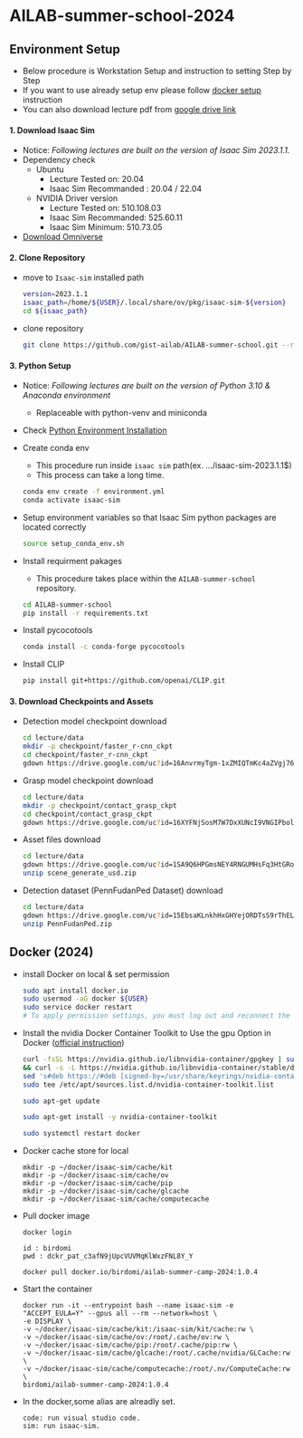 # AILAB-summer-school-2024

## Environment Setup

 - Below procedure is Workstation Setup and instruction to setting Step by Step
 - If you want to use already setup env please follow [docker setup](#docker-2024) instruction
 - You can also download lecture pdf from [google drive link](https://drive.google.com/drive/folders/17rM0fWycKE9easTIgLrJuCZbneGhi1_h?usp=drive_link)

#### 1. Download Isaac Sim
 - Notice: *Following lectures are built on the version of Isaac Sim 2023.1.1.*
 - Dependency check
    - Ubuntu
      - Lecture Tested on: 20.04
      - Isaac Sim Recommanded : 20.04 / 22.04
    - NVIDIA Driver version
      - Lecture Tested on: 510.108.03
      - Isaac Sim Recommanded: 525.60.11
      - Isaac Sim Minimum: 510.73.05
 - [Download Omniverse](https://developer.nvidia.com/isaac-sim)
 

#### 2. Clone Repository
- move to `Isaac-sim` installed path

   ```Bash
   version=2023.1.1
   isaac_path=/home/${USER}/.local/share/ov/pkg/isaac-sim-${version}
   cd ${isaac_path}
   ```

- clone repository
  
   ```Bash
   git clone https://github.com/gist-ailab/AILAB-summer-school.git --recurse-submodules --remote-submodules
   ```

#### 3. Python Setup
 - Notice: *Following lectures are built on the version of Python 3.10 & Anaconda environment*
    - Replaceable with python-venv and miniconda
 - Check [Python Environment Installation](https://docs.omniverse.nvidia.com/app_isaacsim/app_isaacsim/install_python.html#advanced-running-with-anaconda)
 
 - Create conda env
    - This procedure run inside `isaac sim` path(ex. .../isaac-sim-2023.1.1$)
    - This process can take a long time.
   ```Bash
   conda env create -f environment.yml 
   conda activate isaac-sim
   ```

- Setup environment variables so that Isaac Sim python packages are located correctly
   ```Bash
   source setup_conda_env.sh
   ```

 - Install requirment pakages
    - This procedure takes place within the `AILAB-summer-school` repository.
   ```Bash
   cd AILAB-summer-school
   pip install -r requirements.txt
   ```

 - Install pycocotools
   ```Bash
   conda install -c conda-forge pycocotools
   ```

 - Install CLIP
   ```Bash
   pip install git+https://github.com/openai/CLIP.git
   ```

#### 3. Download Checkpoints and Assets

 - Detection model checkpoint download
   ```Bash
   cd lecture/data
   mkdir -p checkpoint/faster_r-cnn_ckpt
   cd checkpoint/faster_r-cnn_ckpt
   gdown https://drive.google.com/uc?id=16AnvrmyTgm-1xZMIQTmKc4aZVgj76OXt
   ```
   
 - Grasp model checkpoint download
   ```Bash
   cd lecture/data
   mkdir -p checkpoint/contact_grasp_ckpt
   cd checkpoint/contact_grasp_ckpt
   gdown https://drive.google.com/uc?id=16XYFNjSosM7W7DxXUNcI9VNGIPbol6tY
   ```

 - Asset files download
   ```Bash
   cd lecture/data
   gdown https://drive.google.com/uc?id=1SA9Q6HPGmsNEY4RNGUMHsFq3HtGRoP_1
   unzip scene_generate_usd.zip
   ```

 - Detection dataset (PennFudanPed Dataset) download
   ```Bash
   cd lecture/data
   gdown https://drive.google.com/uc?id=15EbsaKLnkhHxGHYejORDTsS9rThELJMR
   unzip PennFudanPed.zip
   ```

## Docker (2024)
 - install Docker on local & set permission
   ``` Bash
   sudo apt install docker.io
   sudo usermod -aG docker ${USER}
   sudo service docker restart
   # To apply permission settings, you must log out and reconnect the logged-in session.
   ```

 - Install the nvidia Docker Container Toolkit to Use the gpu Option in Docker ([official instruction](https://docs.nvidia.com/datacenter/cloud-native/container-toolkit/latest/install-guide.html))
   ``` bash
   curl -fsSL https://nvidia.github.io/libnvidia-container/gpgkey | sudo gpg --dearmor -o /usr/share/keyrings/nvidia-container-toolkit-keyring.gpg \
   && curl -s -L https://nvidia.github.io/libnvidia-container/stable/deb/nvidia-container-toolkit.list | \
   sed 's#deb https://#deb [signed-by=/usr/share/keyrings/nvidia-container-toolkit-keyring.gpg] https://#g' | \
   sudo tee /etc/apt/sources.list.d/nvidia-container-toolkit.list
   ```
   ``` bash
   sudo apt-get update
   ```
   ``` bash
   sudo apt-get install -y nvidia-container-toolkit
   ```
   ``` bash
   sudo systemctl restart docker
   ```

 - Docker cache store for local
   ```
   mkdir -p ~/docker/isaac-sim/cache/kit
   mkdir -p ~/docker/isaac-sim/cache/ov
   mkdir -p ~/docker/isaac-sim/cache/pip
   mkdir -p ~/docker/isaac-sim/cache/glcache
   mkdir -p ~/docker/isaac-sim/cache/computecache
   ```
  
 - Pull docker image
   ``` Docker
   docker login
   
   id : birdomi
   pwd : dckr_pat_c3afN9jUpcVUVMqKlWxzFNL8Y_Y
   ```
   ``` Docker
   docker pull docker.io/birdomi/ailab-summer-camp-2024:1.0.4
   ```
   
 - Start the container
   ``` Docker
   docker run -it --entrypoint bash --name isaac-sim -e "ACCEPT_EULA=Y" --gpus all --rm --network=host \
   -e DISPLAY \
   -v ~/docker/isaac-sim/cache/kit:/isaac-sim/kit/cache:rw \
   -v ~/docker/isaac-sim/cache/ov:/root/.cache/ov:rw \
   -v ~/docker/isaac-sim/cache/pip:/root/.cache/pip:rw \
   -v ~/docker/isaac-sim/cache/glcache:/root/.cache/nvidia/GLCache:rw \
   -v ~/docker/isaac-sim/cache/computecache:/root/.nv/ComputeCache:rw \
   birdomi/ailab-summer-camp-2024:1.0.4
   ```

 - In the docker,some alias are alreadly set.
   ``` Docker
   code: run visual studio code.
   sim: run isaac-sim.
   ```
